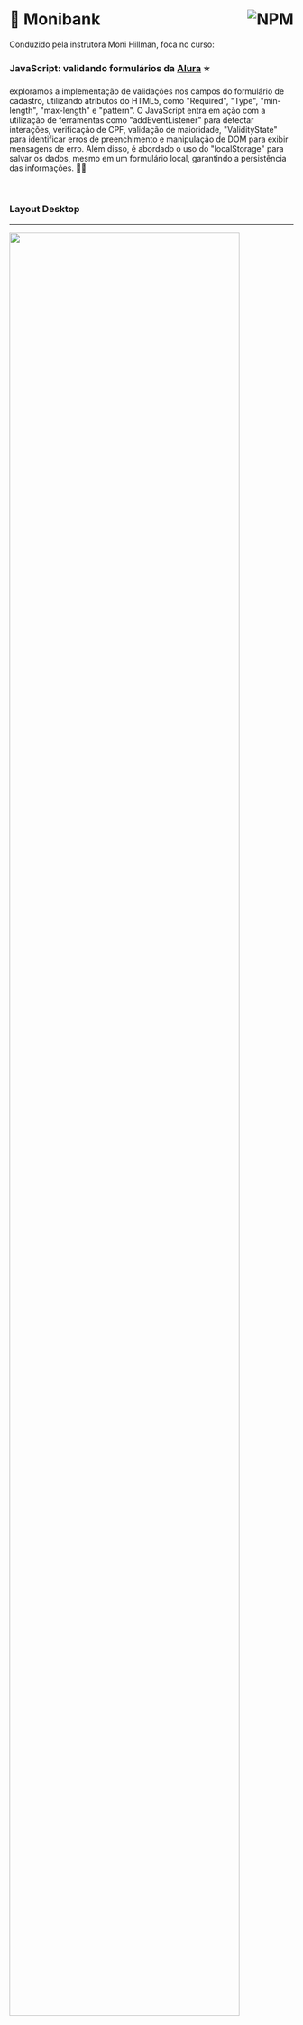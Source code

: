 # 🏦 Monibank <a href="https://github.com/Rodolfo-Sampaio/monibank-main/blob/main/LICENSE"><img src="https://img.shields.io/npm/l/react" alt="NPM" align="right"></a>

Conduzido pela instrutora Moni Hillman, foca no curso:
### JavaScript: validando formulários da [Alura](https://cursos.alura.com.br/course/javascript-validando-formularios) ⭐
exploramos a implementação de validações nos campos do formulário de cadastro, utilizando atributos do HTML5, como "Required", "Type", "min-length", "max-length" e "pattern". O JavaScript entra em ação com a utilização de ferramentas como "addEventListener" para detectar interações, verificação de CPF, validação de maioridade, "ValidityState" para identificar erros de preenchimento e manipulação de DOM para exibir mensagens de erro. Além disso, é abordado o uso do "localStorage" para salvar os dados, mesmo em um formulário local, garantindo a persistência das informações. 🚀💼

<br>

### Layout Desktop
---
<img src="https://github.com/Rodolfo-Sampaio/monibank-main/assets/96917363/81babd69-c31c-4f32-bdc1-8578406a39a7" style="width: 90%">







<br>

##  Explore o 🚩[Monibank](https://monibank-main.vercel.app/)! 👀




<br>

### Tecnologias utilizadas nesse projeto ⚡
<span style="letter-spacing: 10px">
   <img src="https://skillicons.dev/icons?i=html" title="HTML" alt="HTML" width="60px"/>
   <img src="https://skillicons.dev/icons?i=css" title="CSS" alt="CSS" width="60px"/>
   <img src="https://skillicons.dev/icons?i=js" title="JavaScript" alt="JavaScript" width="60px"/>

</span>

#

<br>

### Instrutor(a):

<a href="https://github.com/MonicaHillman">
  <img src="https://avatars.githubusercontent.com/u/51282495?v=4" alt="Matheus Castiglioni" style="border-radius: 50%; width: 50px; height: 50px;">
</a>

[Monica Hillman](https://github.com/MonicaHillman)
<br>
<br>
### 🚀 Valeu pela passada no meu Git. Se curtiu, bora trocar ideias! Dá um [`Follow`](https://github.com/Rodolfo-Sampaio) que tô sempre por aqui.  😎👩‍💻

<img width=100% src="https://capsule-render.vercel.app/api?type=waving&color=87CEFA&height=120&section=footer"/>